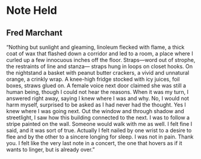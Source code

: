 # Note Held
## Fred Marchant
“Nothing but sunlight and gleaming,
linoleum flecked with flame,
a thick coat of wax that flashed
down a corridor and led to a room,
a place where I curled up a few
innocuous inches off the floor.
Straps—word out of strophe,
the restraints of line and stanza—
straps hung in loops on closet hooks.
On the nightstand a basket with
peanut butter crackers, a vivid
and unnatural orange, a crinkly
wrap. A knee-high fridge stocked
with icy juices, foil boxes, straws
glued on. A female voice next door
claimed she was still a human being,
though I could not hear the reasons.
When it was my turn, I answered
right away, saying I knew where
I was and why. No, I would not
harm myself, surprised to be asked
as I had never had the thought.
Yes I knew where I was going next.
Out the window and through shadow
and streetlight, I saw how this building
connected to the next. I was to follow
a stripe painted on the wall. Someone
would walk with me as well. I felt fine
I said, and it was sort of true. Actually
I felt nailed by one wrist to a desire
to flee and by the other to a sincere
longing for sleep. I was not in pain.
Thank you. I felt like the very last note
in a concert, the one that hovers as if
it wants to linger, but is already over.”